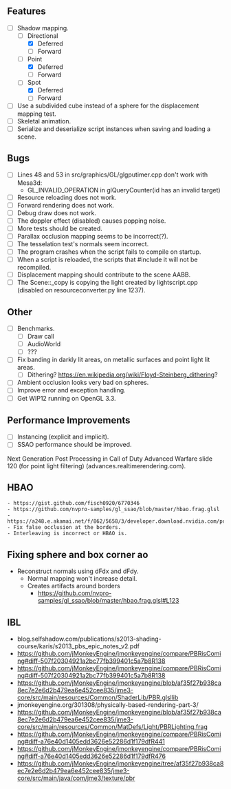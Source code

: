 ## Features
- [ ] Shadow mapping.
    - [ ] Directional
        - [x] Deferred
        - [ ] Forward
    - [ ] Point
        - [x] Deferred
        - [ ] Forward
    - [ ] Spot
        - [x] Deferred
        - [ ] Forward
- [ ] Use a subdivided cube instead of a sphere for the displacement mapping test.
- [ ] Skeletal animation.
- [ ] Serialize and deserialize script instances when saving and loading a scene.

## Bugs
- [ ] Lines 48 and 53 in src/graphics/GL/glgputimer.cpp don't work with Mesa3d:
    - GL_INVALID_OPERATION in glQueryCounter(id has an invalid target)
- [ ] Resource reloading does not work.
- [ ] Forward rendering does not work.
- [ ] Debug draw does not work.
- [ ] The doppler effect (disabled) causes popping noise.
- [ ] More tests should be created.
- [ ] Parallax occlusion mapping seems to be incorrect(?).
- [ ] The tesselation test's normals seem incorrect.
- [ ] The program crashes when the script fails to compile on startup.
- [ ] When a script is reloaded, the scripts that #include it will not be recompiled.
- [ ] Displacement mapping should contribute to the scene AABB.
- [ ] The Scene::_copy is copying the light created by lightscript.cpp (disabled on resourceconverter.py line 1237).

## Other
- [ ] Benchmarks.
    - [ ] Draw call
    - [ ] AudioWorld
    - [ ] ???
- [ ] Fix banding in darkly lit areas, on metallic surfaces and point light lit areas.
    - [ ] Dithering? https://en.wikipedia.org/wiki/Floyd-Steinberg_dithering?
- [ ] Ambient occlusion looks very bad on spheres.
- [ ] Improve error and exception handling.
- [ ] Get WIP12 running on OpenGL 3.3.

## Performance Improvements
- [ ] Instancing (explicit and implicit).
- [ ] SSAO performance should be improved.

Next Generation Post Processing in Call of Duty Advanced Warfare slide 120 (for point light filtering) (advances.realtimerendering.com).

## HBAO
    - https://gist.github.com/fisch0920/6770346
    - https://github.com/nvpro-samples/gl_ssao/blob/master/hbao.frag.glsl
    - https://a248.e.akamai.net/f/862/5658/3/developer.download.nvidia.com/presentations/2008/SIGGRAPH/HBAO_SIG08b.pdf
    - Fix false occlusion at the borders.
    - Interleaving is incorrect or HBAO is.

## Fixing sphere and box corner ao
- Reconstruct normals using dFdx and dFdy.
    - Normal mapping won't increase detail.
    - Creates artifacts around borders
        - https://github.com/nvpro-samples/gl_ssao/blob/master/hbao.frag.glsl#L123

## IBL
- blog.selfshadow.com/publications/s2013-shading-course/karis/s2013_pbs_epic_notes_v2.pdf
- https://github.com/jMonkeyEngine/jmonkeyengine/compare/PBRisComing#diff-507f20304921a2bc77fb399401c5a7b8R138
- https://github.com/jMonkeyEngine/jmonkeyengine/compare/PBRisComing#diff-507f20304921a2bc77fb399401c5a7b8R138
- https://github.com/jMonkeyEngine/jmonkeyengine/blob/af35f27b938ca8ec7e2e6d2b479ea6e452cee835/jme3-core/src/main/resources/Common/ShaderLib/PBR.glsllib
- jmonkeyengine.org/301308/physically-based-rendering-part-3/
- https://github.com/jMonkeyEngine/jmonkeyengine/blob/af35f27b938ca8ec7e2e6d2b479ea6e452cee835/jme3-core/src/main/resources/Common/MatDefs/Light/PBRLighting.frag
- https://github.com/jMonkeyEngine/jmonkeyengine/compare/PBRisComing#diff-a76e40d1405edd3626e52286d1f179dfR441
- https://github.com/jMonkeyEngine/jmonkeyengine/compare/PBRisComing#diff-a76e40d1405edd3626e52286d1f179dfR476
- https://github.com/jMonkeyEngine/jmonkeyengine/tree/af35f27b938ca8ec7e2e6d2b479ea6e452cee835/jme3-core/src/main/java/com/jme3/texture/pbr

